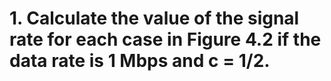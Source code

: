 # 1. Calculate the value of the signal rate for each case in Figure 4.2 if the data rate is 1 Mbps and c = 1/2.
